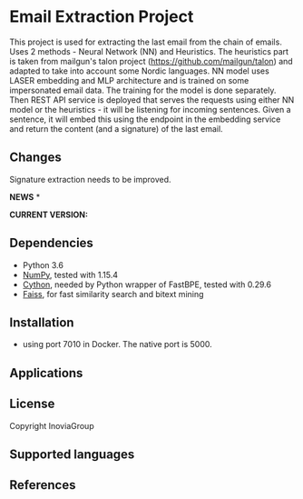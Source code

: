 # Email Extraction Project

This project is used for extracting the last email from the chain of emails. Uses 2 methods - Neural Network (NN) and Heuristics. 
The heuristics part is taken from mailgun's talon project (https://github.com/mailgun/talon) and adapted to take into account some Nordic languages. 
NN model uses LASER embedding and MLP architecture and is trained on some impersonated email data. 
The training for the model is done separately. Then REST API service is deployed that serves the requests using either NN model or the heuristics - it will be 
listening for incoming sentences. Given a sentence, it will embed this
using the endpoint in the embedding service and return the content (and a signature) of the last email.

## Changes 
Signature extraction needs to be improved.


**NEWS**
* 

**CURRENT VERSION:**


## Dependencies
* Python 3.6
* [NumPy](http://www.numpy.org/), tested with 1.15.4
* [Cython](https://pypi.org/project/Cython/), needed by Python wrapper of FastBPE, tested with 0.29.6
* [Faiss](https://github.com/facebookresearch/faiss), for fast similarity search and bitext mining

## Installation
* using port 7010 in Docker. The native port is 5000.

## Applications

## License
Copyright InoviaGroup

## Supported languages

## References
